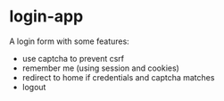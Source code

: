 # login-app

A login form with some features:

* use captcha to prevent csrf
* remember me (using session and cookies)
* redirect to home if credentials and captcha matches
* logout

